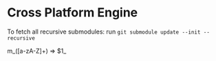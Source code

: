 # Cross Platform Engine

To fetch all recursive submodules: run `git submodule update --init --recursive`

m_([a-zA-Z]+) => $1_